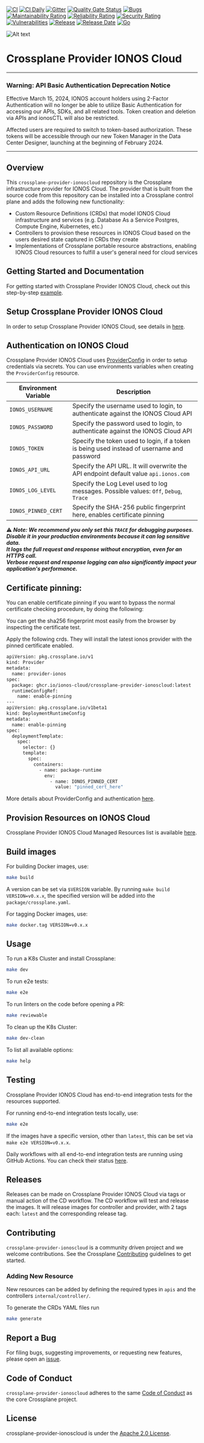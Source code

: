 [![CI](https://github.com/ionos-cloud/crossplane-provider-ionoscloud/workflows/CI/badge.svg)](https://github.com/ionos-cloud/crossplane-provider-ionoscloud/actions)
[![CI Daily](https://github.com/ionos-cloud/crossplane-provider-ionoscloud/actions/workflows/ci-daily.yml/badge.svg)](https://github.com/ionos-cloud/crossplane-provider-ionoscloud/actions)
[![Gitter](https://img.shields.io/gitter/room/ionos-cloud/sdk-general)](https://gitter.im/ionos-cloud/sdk-general)
[![Quality Gate Status](https://sonarcloud.io/api/project_badges/measure?project=crossplane-provider-ionoscloud&metric=alert_status)](https://sonarcloud.io/summary/new_code?id=crossplane-provider-ionoscloud)
[![Bugs](https://sonarcloud.io/api/project_badges/measure?project=crossplane-provider-ionoscloud&metric=bugs)](https://sonarcloud.io/dashboard?id=crossplane-provider-ionoscloud)
[![Maintainability Rating](https://sonarcloud.io/api/project_badges/measure?project=crossplane-provider-ionoscloud&metric=sqale_rating)](https://sonarcloud.io/dashboard?id=crossplane-provider-ionoscloud)
[![Reliability Rating](https://sonarcloud.io/api/project_badges/measure?project=crossplane-provider-ionoscloud&metric=reliability_rating)](https://sonarcloud.io/dashboard?id=crossplane-provider-ionoscloud)
[![Security Rating](https://sonarcloud.io/api/project_badges/measure?project=crossplane-provider-ionoscloud&metric=security_rating)](https://sonarcloud.io/dashboard?id=crossplane-provider-ionoscloud)
[![Vulnerabilities](https://sonarcloud.io/api/project_badges/measure?project=crossplane-provider-ionoscloud&metric=vulnerabilities)](https://sonarcloud.io/dashboard?id=crossplane-provider-ionoscloud)
[![Release](https://img.shields.io/github/v/release/ionos-cloud/crossplane-provider-ionoscloud.svg)](https://github.com/ionos-cloud/crossplane-provider-ionoscloud/releases/latest)
[![Release Date](https://img.shields.io/github/release-date/ionos-cloud/crossplane-provider-ionoscloud.svg)](https://github.com/ionos-cloud/crossplane-provider-ionoscloud/releases/latest)
[![Go](https://img.shields.io/github/go-mod/go-version/ionos-cloud/crossplane-provider-ionoscloud.svg)](https://github.com/ionos-cloud/crossplane-provider-ionoscloud)

![Alt text](.github/IONOS.CLOUD.BLU.svg?sanitize=true&raw=true "Title")

# Crossplane Provider IONOS Cloud

---
### Warning: API Basic Authentication Deprecation Notice
Effective March 15, 2024, IONOS account holders using 2-Factor Authentication will no longer be able to utilize Basic Authentication for accessing our APIs, SDKs, and all related tools. Token creation and deletion via APIs and ionosCTL will also be restricted.

Affected users are required to switch to token-based authorization. These tokens will be accessible through our new Token Manager in the Data Center Designer, launching at the beginning of February 2024.

---

## Overview

This `crossplane-provider-ionoscloud` repository is the Crossplane infrastructure provider for IONOS Cloud. The provider
that is built from the source code from this repository can be installed into a Crossplane control plane and adds the
following new functionality:

* Custom Resource Definitions (CRDs) that model IONOS Cloud infrastructure and services (e.g. Database As a Service
  Postgres, Compute Engine, Kubernetes, etc.)
* Controllers to provision these resources in IONOS Cloud based on the users desired state captured in CRDs they create
* Implementations of Crossplane portable resource abstractions, enabling IONOS Cloud resources to fulfill a user's
  general need for cloud services

## Getting Started and Documentation

For getting started with Crossplane Provider IONOS Cloud, check out this step-by-step [example](examples/example.md).

## Setup Crossplane Provider IONOS Cloud

In order to setup Crossplane Provider IONOS Cloud, see details
in [here](examples/example.md#setup-crossplane-provider-ionos-cloud).

## Authentication on IONOS Cloud

Crossplane Provider IONOS Cloud uses [ProviderConfig](examples/provider/config.yaml) in order to setup credentials via
secrets. You can use environments variables when creating the `ProviderConfig` resource.

| Environment Variable | Description                                                                                |
|----------------------|--------------------------------------------------------------------------------------------|
| `IONOS_USERNAME`     | Specify the username used to login, to authenticate against the IONOS Cloud API            | 
| `IONOS_PASSWORD`     | Specify the password used to login, to authenticate against the IONOS Cloud API            | 
| `IONOS_TOKEN`        | Specify the token used to login, if a token is being used instead of username and password |
| `IONOS_API_URL`      | Specify the API URL. It will overwrite the API endpoint default value `api.ionos.com`      |                                                                                                                                                                    |
| `IONOS_LOG_LEVEL`    | Specify the Log Level used to log messages. Possible values: `Off`, `Debug`, `Trace`       |
| `IONOS_PINNED_CERT`  | Specify the SHA-256 public fingerprint here, enables certificate pinning                   |                                                                                                                                                                |

⚠️ **_Note: We recommend you only set this `TRACE` for debugging purposes. Disable it in your production environments because it can log sensitive data. <br>
It logs the full request and response without encryption, even for an HTTPS call. <br>
Verbose request and response logging can also significantly impact your application's performance._**

## Certificate pinning:

You can enable certificate pinning if you want to bypass the normal certificate checking procedure,
by doing the following:

You can get the sha256 fingerprint most easily from the browser by inspecting the certificate test.

Apply the following crds. They will install the latest ionos provider with the pinned certificate enabled.

```bash
apiVersion: pkg.crossplane.io/v1
kind: Provider
metadata:
  name: provider-ionos
spec:
  package: ghcr.io/ionos-cloud/crossplane-provider-ionoscloud:latest
  runtimeConfigRef:
    name: enable-pinning
---
apiVersion: pkg.crossplane.io/v1beta1
kind: DeploymentRuntimeConfig
metadata:
  name: enable-pinning
spec:
  deploymentTemplate:
    spec:
      selector: {}
      template:
        spec:
          containers:
            - name: package-runtime
              env:
                - name: IONOS_PINNED_CERT
                  value: "pinned_cert_here"
```

More details about ProviderConfig and authentication [here](docs/README.md#authentication-on-ionos-cloud).

## Provision Resources on IONOS Cloud

Crossplane Provider IONOS Cloud Managed Resources list is available [here](docs/RESOURCES.md).

## Build images

For building Docker images, use:

```bash
make build
```

A version can be set via `$VERSION` variable. By running `make build VERSION=v0.x.x`, the specified version will be
added into the `package/crossplane.yaml`.

For tagging Docker images, use:

```bash
make docker.tag VERSION=v0.x.x
```

## Usage

To run a K8s Cluster and install Crossplane:

```bash
make dev
```

To run e2e tests:

```bash
make e2e
```

To run linters on the code before opening a PR:

```bash
make reviewable
```

To clean up the K8s Cluster:

```bash
make dev-clean
```

To list all available options:

```bash
make help
```

## Testing

Crossplane Provider IONOS Cloud has end-to-end integration tests for the resources supported.

For running end-to-end integration tests locally, use:

```bash
make e2e
```

If the images have a specific version, other than `latest`, this can be set via `make e2e VERSION=v0.x.x`.

Daily workflows with all end-to-end integration tests are running using GitHub Actions. You can check their
status [here](https://github.com/ionos-cloud/crossplane-provider-ionoscloud/actions/workflows/ci-daily.yml).

## Releases

Releases can be made on Crossplane Provider IONOS Cloud via tags or manual action of the CD workflow. The CD workflow
will test and release the images. It will release images for controller and provider, with 2 tags each: `latest` and the
corresponding release tag.

## Contributing

`crossplane-provider-ionoscloud` is a community driven project and we welcome contributions. See the Crossplane
[Contributing](https://github.com/crossplane/crossplane/blob/master/CONTRIBUTING.md) guidelines to get started.

### Adding New Resource

New resources can be added by defining the required types in `apis` and the controllers `internal/controller/`.

To generate the CRDs YAML files run

```bash
make generate
```

## Report a Bug

For filing bugs, suggesting improvements, or requesting new features, please open
an [issue](https://github.com/ionos-cloud/crossplane-provider-ionoscloud/issues).

## Code of Conduct

`crossplane-provider-ionoscloud` adheres to the
same [Code of Conduct](https://github.com/crossplane/crossplane/blob/master/CODE_OF_CONDUCT.md) as the core Crossplane
project.

## License

crossplane-provider-ionoscloud is under the [Apache 2.0 License](LICENSE).
